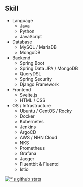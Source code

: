## Skill
- Language
  - Java
  - Python
  - JavaScript
- Database
  - MySQL / MariaDB
  - MongoDB
- Backend
  - Spring Boot
  - Spring Data JPA / MongoDB
  - QueryDSL
  - Spring Security
  - Django Framework
- Frontend
  - Svelte.js
  - HTML / CSS
- OS / Infrastructure
  - Ubuntu / CentOS / Rocky
  - Docker
  - Kubernetes
  - Jenkins
  - ArgoCD
  - AWS / NHN Cloud
  - NKS
  - Prometheus
  - Grafana
  - Jaeger
  - Fluentbit & Fluentd
  - Istio

[![*'s github stats](https://github-readme-stats.vercel.app/api?username=mrcocoball)](https://github.com/mrcocoball)

